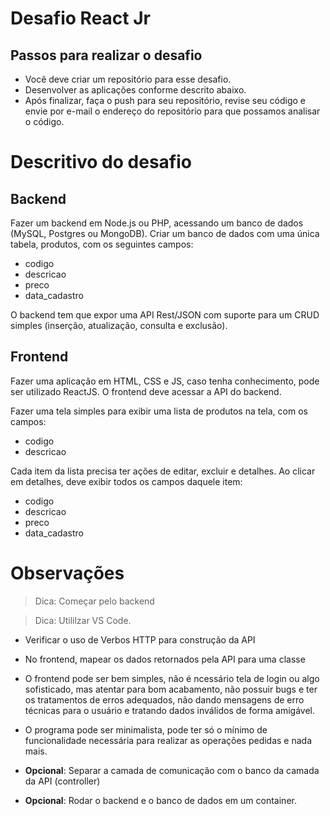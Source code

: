 # Desafio React Jr

## Passos para realizar o desafio

- Você deve criar um repositório para esse desafio. 
- Desenvolver as aplicações conforme descrito abaixo.
- Após finalizar, faça o push para seu repositório, revise seu código e envie por e-mail o endereço do repositório para que possamos analisar o código.



# Descritivo do desafio

## Backend
Fazer um backend em Node.js ou PHP, acessando um banco de dados (MySQL, Postgres ou MongoDB). Criar um banco de dados com uma única tabela, produtos, com os seguintes campos:
- codigo
- descricao
- preco
- data_cadastro

O backend tem que expor uma API Rest/JSON com suporte para um CRUD simples (inserção, atualização, consulta e exclusão).

## Frontend
Fazer uma aplicação em HTML, CSS e JS, caso tenha conhecimento, pode ser utilizado ReactJS. O frontend deve acessar a API do backend.

Fazer uma tela simples para exibir uma lista de produtos na tela, com os campos:

- codigo
- descricao

Cada item da lista precisa ter ações de editar, excluir e detalhes. Ao clicar em detalhes, deve exibir todos os campos daquele item:

- codigo
- descricao
- preco
- data_cadastro

# Observações
> Dica: Começar pelo backend

> Dica: Utililzar VS Code.

- Verificar o uso de Verbos HTTP para construção da API

- No frontend, mapear os dados retornados pela API para uma classe

-  O frontend pode ser bem simples, não é ncessário tela de login ou algo sofisticado, mas atentar para bom acabamento, não possuir bugs e ter os tratamentos de erros adequados, não dando mensagens de erro técnicas para o usuário e tratando dados inválidos de forma amigável.

- O programa pode ser minimalista, pode ter só o mínimo de funcionalidade necessária para realizar as operações pedidas e nada mais.

- **Opcional**: Separar a camada de comunicação com o banco da camada da API (controller)

- **Opcional**: Rodar o backend e o banco de dados em um container.
